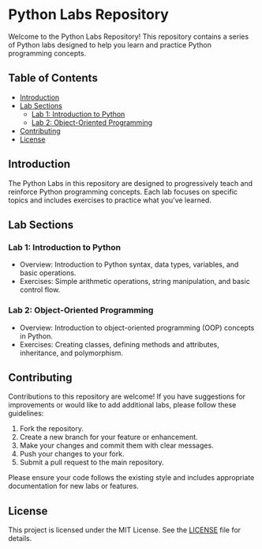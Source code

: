 # Python Labs Repository

Welcome to the Python Labs Repository! This repository contains a series of Python labs designed to help you learn and practice Python programming concepts.

## Table of Contents

- [Introduction](#introduction)
- [Lab Sections](#lab-sections)
  - [Lab 1: Introduction to Python](#lab-1-introduction-to-python)
  - [Lab 2: Object-Oriented Programming](#lab-2-object-oriented-programming)
- [Contributing](#contributing)
- [License](#license)

## Introduction

The Python Labs in this repository are designed to progressively teach and reinforce Python programming concepts. Each lab focuses on specific topics and includes exercises to practice what you've learned.

## Lab Sections

### Lab 1: Introduction to Python

- Overview: Introduction to Python syntax, data types, variables, and basic operations.
- Exercises: Simple arithmetic operations, string manipulation, and basic control flow.

### Lab 2: Object-Oriented Programming

- Overview: Introduction to object-oriented programming (OOP) concepts in Python.
- Exercises: Creating classes, defining methods and attributes, inheritance, and polymorphism.

## Contributing

Contributions to this repository are welcome! If you have suggestions for improvements or would like to add additional labs, please follow these guidelines:

1. Fork the repository.
2. Create a new branch for your feature or enhancement.
3. Make your changes and commit them with clear messages.
4. Push your changes to your fork.
5. Submit a pull request to the main repository.

Please ensure your code follows the existing style and includes appropriate documentation for new labs or features.

## License

This project is licensed under the MIT License. See the [LICENSE](LICENSE) file for details.

